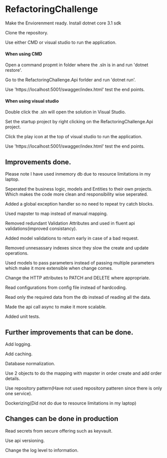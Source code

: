 # RefactoringChallenge

Make the Enviorenment ready.
Install dotnet core 3.1 sdk

Clone the repository.

Use either CMD or visual studio to run the application.

#### When using CMD

Open a command propmt in folder where the .sln is in and run 'dotnet restore'.

Go to the RefactoringChallenge.Api forlder and run 'dotnet run'.

Use 'https://localhost:5001/swagger/index.html' test the end points.

#### When using visual studio 

Double click the .sln will open the solution in Visual Studio.

Set the startup project by right clicking on the RefactoringChallenge.Api project.

Click the play icon at the top of visual studio to run the application.

Use 'https://localhost:5001/swagger/index.html' test the end points.

## Improvements done.

Please note I have used inmemory db due to resource limitations in my laptop.

Seperated the business logic, models and Entities to their own projects.
Which makes the code more clean and responsibility wise seperated.

Added a global exception handler so no need to repeat try catch blocks.

Used mapster to map instead of manual mapping.

Removed redundant Validation Attributes and used in fluent api validations(improved consistancy).

Added model validations to return early in case of a bad request.

Removed unnesassary indexes since they slow the create and update operations.

Used models to pass parameters instead of passing multiple parameters which make it more extensible when change comes.

Change the HTTP attributes to PATCH and DELETE where appropriate.

Read configurations from config file instead of hardcoding.

Read only the required data from the db instead of reading all the data.

Made the api call async to make it more scalable.

Added unit tests.

## Further improvements that can be done.

Add logging.

Add caching.

Database normalization.

Use 2 objects to do the mapping with mapster in order create and add order details.

Use repository pattern(Have not used repository patteren since there is only one service).

Dockerizing(Did not do due to resource limitations in my laptop)

## Changes can be done in production

Read secrets from secure offering such as keyvault.

Use api versioning.

Change the log level to information.

